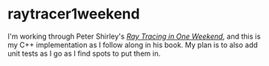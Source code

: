 # raytracer1weekend
I'm working through Peter Shirley's
[_Ray Tracing in One Weekend_](https://raytracing.github.io/books/RayTracingInOneWeekend.html),
and this is my C++ implementation as I follow along in his book. My plan is to
also add unit tests as I go as I find spots to put them in.
